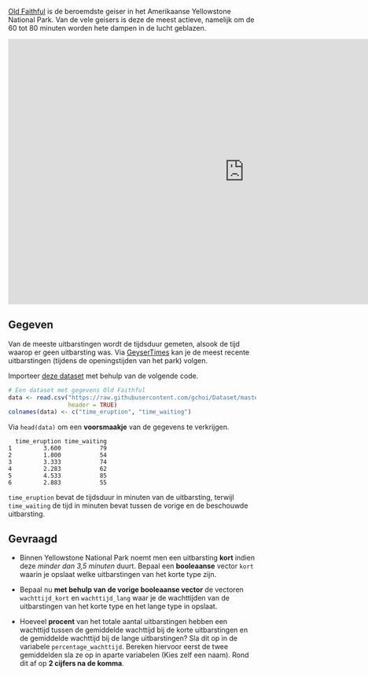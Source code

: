 <a href="https://nl.wikipedia.org/wiki/Old_Faithful" target="_blank">Old Faithful</a> is de beroemdste geiser in het Amerikaanse Yellowstone National Park. Van de vele geisers is deze de meest actieve, namelijk om de 60 tot 80 minuten worden hete dampen in de lucht geblazen.

<div class ="dodona-centered-group">
    <iframe width="960" height="540" src="https://www.youtube.com/watch?v=Q8oZoVC8rGc&list=WL" title="Old Faithful" frameborder="0" allow="accelerometer; autoplay; clipboard-write; encrypted-media; gyroscope; picture-in-picture; web-share" allowfullscreen></iframe>
</div>

## Gegeven

Van de meeste uitbarstingen wordt de tijdsduur gemeten, alsook de tijd waarop er geen uitbarsting was. Via <a href="https://geysertimes.org/geyser.php?id=Old+Faithful" target="_blank">GeyserTimes</a> kan je de meest recente uitbarstingen (tijdens de openingstijden van het park) volgen.

Importeer <a href="https://github.com/gchoi/Dataset/blob/master/OldFaithful.csv" target="_blank">deze dataset</a> met behulp van de volgende code.

```R
# Een dataset met gegevens Old Faithful
data <- read.csv("https://raw.githubusercontent.com/gchoi/Dataset/master/OldFaithful.csv",
                 header = TRUE)
colnames(data) <- c("time_eruption", "time_waiting")
```

Via `head(data)` om een **voorsmaakje** van de gegevens te verkrijgen.

```
  time_eruption time_waiting
1         3.600           79
2         1.800           54
3         3.333           74
4         2.283           62
5         4.533           85
6         2.883           55
```

`time_eruption` bevat de tijdsduur in minuten van de uitbarsting, terwijl `time_waiting` de tijd in minuten bevat tussen de vorige en de beschouwde uitbarsting.

## Gevraagd

- Binnen Yellowstone National Park noemt men een uitbarsting **kort** indien deze *minder dan 3,5 minuten* duurt. Bepaal een **booleaanse** vector `kort` waarin je opslaat welke uitbarstingen van het korte type zijn. 

- Bepaal nu **met behulp van de vorige booleaanse vector** de vectoren `wachttijd_kort` en `wachttijd_lang` waar je de wachttijden van de uitbarstingen van het korte type en het lange type in opslaat.

- Hoeveel **procent** van het totale aantal uitbarstingen hebben een wachttijd tussen de gemiddelde wachttijd bij de korte uitbarstingen en de gemiddelde wachttijd bij de lange uitbarstingen? Sla dit op in de variabele `percentage_wachttijd`. Bereken hiervoor eerst de twee gemiddelden sla ze op in aparte variabelen (Kies zelf een naam). Rond dit af op **2 cijfers na de komma**.